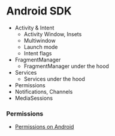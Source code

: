 
# Android SDK

- Activity & Intent
  - Activity Window, Insets
  - Multiwindow 
  - Launch mode
  - Intent flags
- FragmentManager
  - FragmentManager under the hood
- Services
  - Services under the hood
- Permissions
- Notifications, Channels
- MediaSessions


### Permissions

- [Permissions on Android](https://developer.android.com/guide/topics/permissions/overview)
